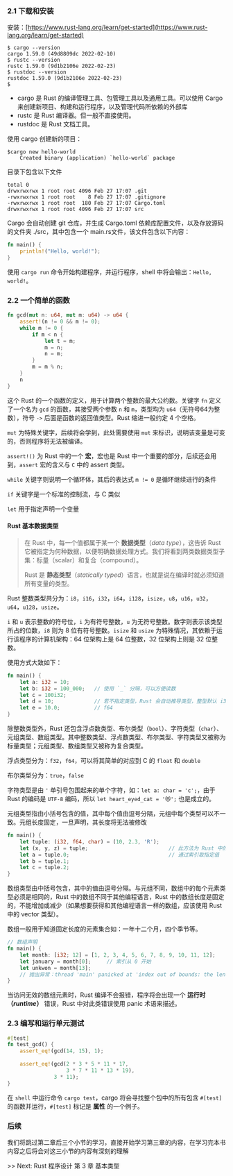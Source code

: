 ### 2.1 下载和安装

安装：[https://www.rust-lang.org/learn/get-started](https://www.rust-lang.org/learn/get-started)

``` shell
$ cargo --version
cargo 1.59.0 (49d8809dc 2022-02-10)
$ rustc --version
rustc 1.59.0 (9d1b2106e 2022-02-23)
$ rustdoc --version
rustdoc 1.59.0 (9d1b2106e 2022-02-23)
$ 
```

- cargo 是 Rust 的编译管理工具、包管理工具以及通用工具。可以使用 Cargo 来创建新项目、构建和运行程序，以及管理代码所依赖的外部库
- rustc 是 Rust 编译器。但一般不直接使用。
- rustdoc 是 Rust 文档工具。

使用 cargo 创建新的项目：

``` shell
$cargo new hello-world
    Created binary (application) `hello-world` package
```

目录下包含以下文件

``` 
total 0
drwxrwxrwx 1 root root 4096 Feb 27 17:07 .git
-rwxrwxrwx 1 root root    8 Feb 27 17:07 .gitignore
-rwxrwxrwx 1 root root  180 Feb 27 17:07 Cargo.toml
drwxrwxrwx 1 root root 4096 Feb 27 17:07 src
```

Cargo 会自动创建 git 仓库，并生成 Cargo.toml 依赖库配置文件，以及存放源码的文件夹 ./src，其中包含一个 main.rs文件，该文件包含以下内容：

``` rust
fn main() {
    println!("Hello, world!");
}
```

使用 `cargo run` 命令开始构建程序，并运行程序，shell 中将会输出：`Hello, world!`。

### 2.2 一个简单的函数

```rust
fn gcd(mut n: u64, mut m: u64) -> u64 {
	assert!(n != 0 && m != 0);
	while m != 0 {
        if m < n {
            let t = m;
            m = n;
            n = m;
        }
        m = m % n;
    }
    n
}
```

这个 Rust 的一个函数的定义，用于计算两个整数的最大公约数。关键字 `fn` 定义了一个名为 `gcd` 的函数，其接受两个参数 `n` 和 `m`，类型均为 `u64`（无符号64为整数），符号 `->` 后面是函数的返回值类型。Rust 缩进一般约定 4 个空格。

`mut` 为特殊关键字，后续将会学到，此处需要使用 `mut` 来标识，说明该变量是可变的，否则程序将无法被编译。

`assert!()` 为 Rust 中的一个 **宏**，宏也是 Rust 中一个重要的部分，后续还会用到，`assert` 宏的含义与 `C` 中的 assert 类型。

`while` 关键字则说明一个循环体，其后的表达式 `m != 0` 是循环继续进行的条件

`if` 关键字是一个标准的控制流，与 C 类似

`let` 用于指定声明一个变量

#### Rust 基本数据类型

> 在 Rust 中，每一个值都属于某一个 **数据类型**（*data type*），这告诉 Rust 它被指定为何种数据，以便明确数据处理方式。我们将看到两类数据类型子集：标量（scalar）和复合（compound）。
>
> Rust 是 **静态类型**（*statically typed*）语言，也就是说在编译时就必须知道所有变量的类型。

Rust 整数类型共分为：`i8`，`i16`，`i32`，`i64`，`i128`，`isize`，`u8`，`u16`，`u32`，`u64`，`u128`，`usize`。

`i` 和 `u` 表示整数的符号位，`i` 为有符号整数，`u` 为无符号整数。数字则表示该类型所占的位数，`i8` 则为  8 位有符号整数。`isize` 和 `usize` 为特殊情况，其依赖于运行该程序的计算机架构：64 位架构上是 64 位整数，32 位架构上则是 32 位整数。

使用方式大致如下：

```rust
fn main() {
    let a: i32 = 10;
    let b: i32 = 100_000;	// 使用 `_` 分隔，可以方便读数
    let c = 100i32;
    let d = 10;				// 若不指定类型，Rust 会自动推导类型，整型默认 i32，浮点默认 f64
    let e = 10.0;			// f64
}
```

除整数类型外，Rust 还包含浮点数类型、布尔类型（`bool`）、字符类型（`char`）、元组类型、数组类型。其中整数类型、浮点数类型、布尔类型、字符类型又被称为标量类型；元组类型、数组类型又被称为复合类型。

浮点类型分为：`f32`，`f64`，可以将其简单的对应到 C 的 `float` 和 `double`

布尔类型分为：`true`，`false`

字符类型是由 `'` 单引号包围起来的单个字符，如：`let a: char = 'c';`，由于 Rust 的编码是 `UTF-8` 编码，所以 `let heart_eyed_cat = '😻';` 也是成立的。

元组类型指由小括号包含的值，其中每个值由逗号分隔，元组中每个类型可以不一致。元组长度固定，一旦声明，其长度将无法被修改

```rust
fn main() {
    let tuple: (i32, f64, char) = (10, 2.3, 'R');
    let (x, y, z) = tuple;							// 此方法为 Rust 中的模式匹配语法，后续还会说到
    let a = tuple.0;								// 通过索引取指定值
    let b = tuple.1;
    let c = tuple.2;
}
```

数组类型由中括号包含，其中的值由逗号分隔。与元组不同，数组中的每个元素类型必须是相同的，Rust 中的数组不同于其他编程语言，Rust 中的数组长度是固定的，不能增加或减少（如果想要获得和其他编程语言一样的数组，应该使用 Rust 中的 vector 类型）。

数组一般用于知道固定长度的元素集合如：一年十二个月，四个季节等。

``` rust
// 数组声明
fn main() {
    let month: [i32; 12] = [1, 2, 3, 4, 5, 6, 7, 8, 9, 10, 11, 12];		// i32 指定类型，12 指定数组长度
    let january = month[0];		// 索引从 0 开始
    let unkwon = month[13];		
    // 抛出异常：thread 'main' panicked at 'index out of bounds: the len is 11 but the index is 13'
}
```

当访问无效的数组元素时，Rust 编译不会报错，程序将会出现一个 **运行时（*runtime*）** 错误，Rust 中对此类错误使用 panic 术语来描述。

### 2.3 编写和运行单元测试

``` rust
#[test]
fn test_gcd() {
    assert_eq!(gcd(14, 15), 1);
    
    assert_eq!(gcd(2 * 3 * 5 * 11 * 17,
    			   3 * 7 * 11 * 13 * 19),
    		   3 * 11);
}
```

在 `shell` 中运行命令 `cargo test`，cargo 将会寻找整个包中的所有包含 `#[test]` 的函数并运行，`#[test]` 标记是 **属性** 的一个例子。

### 后续

我们将跳过第二章后三个小节的学习，直接开始学习第三章的内容，在学习完本书内容之后将会对这三小节的内容有深刻的理解

\>\> Next: Rust 程序设计 第 3 章 基本类型